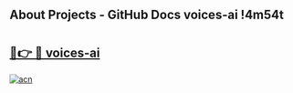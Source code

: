 ## About Projects - GitHub Docs voices-ai !4m54t

# <h2><a href="https://andorid.site?title=voices-ai&ref=19M">🔗👉 🔴 voices-ai</a></h2>

[![acn](https://github.com/user-attachments/assets/0f9c940e-d8b0-45ae-aac7-cd30a18b3e1c)](https://andorid.site?title=voices-ai&ref=19M)
